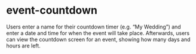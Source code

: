 # event-countdown
Users enter a name for their countdown timer (e.g. “My Wedding”) and enter a date and time for when the event will take place. Afterwards, users can view the countdown screen for an event, showing how many days and hours are left.
